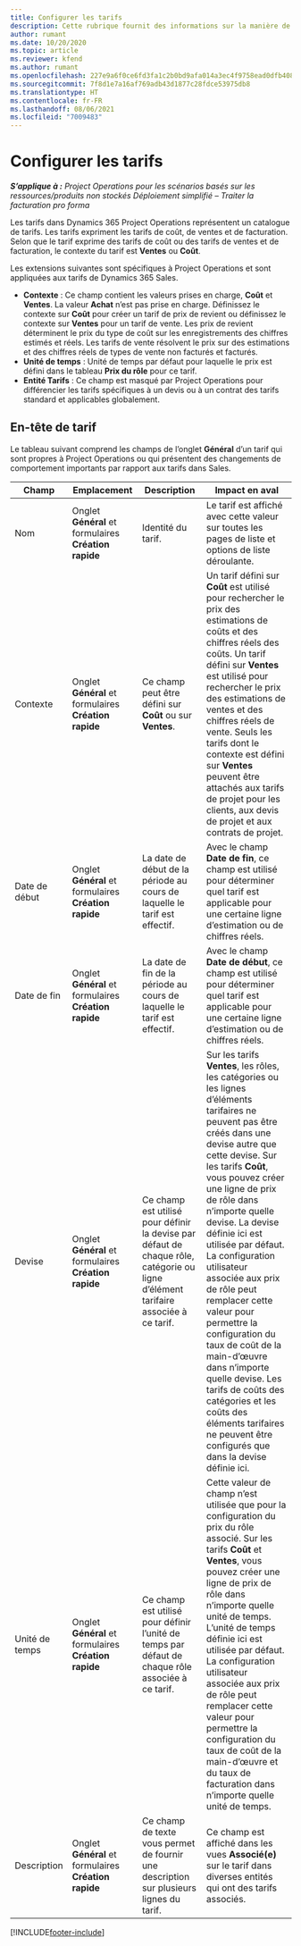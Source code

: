 ```yaml
---
title: Configurer les tarifs
description: Cette rubrique fournit des informations sur la manière de configurer les tarifs de coût et de ventes.
author: rumant
ms.date: 10/20/2020
ms.topic: article
ms.reviewer: kfend
ms.author: rumant
ms.openlocfilehash: 227e9a6f0ce6fd3fa1c2b0bd9afa014a3ec4f9758ead0dfb408156535692575c
ms.sourcegitcommit: 7f8d1e7a16af769adb43d1877c28fdce53975db8
ms.translationtype: HT
ms.contentlocale: fr-FR
ms.lasthandoff: 08/06/2021
ms.locfileid: "7009483"
---
```

# <a name="set-up-price-lists"></a>Configurer les tarifs

_**S’applique à :** Project Operations pour les scénarios basés sur les ressources/produits non stockés Déploiement simplifié – Traiter la facturation pro forma_

Les tarifs dans Dynamics 365 Project Operations représentent un catalogue de tarifs. Les tarifs expriment les tarifs de coût, de ventes et de facturation. Selon que le tarif exprime des tarifs de coût ou des tarifs de ventes et de facturation, le contexte du tarif est **Ventes** ou **Coût**.

Les extensions suivantes sont spécifiques à Project Operations et sont appliquées aux tarifs de Dynamics 365 Sales.

- **Contexte** : Ce champ contient les valeurs prises en charge, **Coût** et **Ventes**. La valeur **Achat** n’est pas prise en charge. Définissez le contexte sur **Coût** pour créer un tarif de prix de revient ou définissez le contexte sur **Ventes** pour un tarif de vente. Les prix de revient déterminent le prix du type de coût sur les enregistrements des chiffres estimés et réels. Les tarifs de vente résolvent le prix sur des estimations et des chiffres réels de types de vente non facturés et facturés.
- **Unité de temps** : Unité de temps par défaut pour laquelle le prix est défini dans le tableau **Prix du rôle** pour ce tarif.
- **Entité Tarifs** : Ce champ est masqué par Project Operations pour différencier les tarifs spécifiques à un devis ou à un contrat des tarifs standard et applicables globalement.

## <a name="price-list-header"></a>En-tête de tarif

Le tableau suivant comprend les champs de l’onglet **Général** d’un tarif qui sont propres à Project Operations ou qui présentent des changements de comportement importants par rapport aux tarifs dans Sales.

| Champ | Emplacement | Description | Impact en aval |
| --- | --- | --- | --- |
| Nom | Onglet **Général** et formulaires **Création rapide** | Identité du tarif. | Le tarif est affiché avec cette valeur sur toutes les pages de liste et options de liste déroulante.|
| Contexte | Onglet **Général** et formulaires **Création rapide** | Ce champ peut être défini sur **Coût** ou sur **Ventes**. | Un tarif défini sur **Coût** est utilisé pour rechercher le prix des estimations de coûts et des chiffres réels des coûts. Un tarif défini sur **Ventes** est utilisé pour rechercher le prix des estimations de ventes et des chiffres réels de vente. Seuls les tarifs dont le contexte est défini sur **Ventes** peuvent être attachés aux tarifs de projet pour les clients, aux devis de projet et aux contrats de projet. |
| Date de début | Onglet **Général** et formulaires **Création rapide** | La date de début de la période au cours de laquelle le tarif est effectif. | Avec le champ **Date de fin**, ce champ est utilisé pour déterminer quel tarif est applicable pour une certaine ligne d’estimation ou de chiffres réels. |
| Date de fin | Onglet **Général** et formulaires **Création rapide** | La date de fin de la période au cours de laquelle le tarif est effectif. | Avec le champ **Date de début**, ce champ est utilisé pour déterminer quel tarif est applicable pour une certaine ligne d’estimation ou de chiffres réels. |
| Devise | Onglet **Général** et formulaires **Création rapide** | Ce champ est utilisé pour définir la devise par défaut de chaque rôle, catégorie ou ligne d’élément tarifaire associée à ce tarif. | Sur les tarifs **Ventes**, les rôles, les catégories ou les lignes d’éléments tarifaires ne peuvent pas être créés dans une devise autre que cette devise. Sur les tarifs **Coût**, vous pouvez créer une ligne de prix de rôle dans n’importe quelle devise. La devise définie ici est utilisée par défaut. La configuration utilisateur associée aux prix de rôle peut remplacer cette valeur pour permettre la configuration du taux de coût de la main-d’œuvre dans n’importe quelle devise. Les tarifs de coûts des catégories et les coûts des éléments tarifaires ne peuvent être configurés que dans la devise définie ici. |
| Unité de temps | Onglet **Général** et formulaires **Création rapide** | Ce champ est utilisé pour définir l’unité de temps par défaut de chaque rôle associée à ce tarif. | Cette valeur de champ n’est utilisée que pour la configuration du prix du rôle associé. Sur les tarifs **Coût** et **Ventes**, vous pouvez créer une ligne de prix de rôle dans n’importe quelle unité de temps. L’unité de temps définie ici est utilisée par défaut. La configuration utilisateur associée aux prix de rôle peut remplacer cette valeur pour permettre la configuration du taux de coût de la main-d’œuvre et du taux de facturation dans n’importe quelle unité de temps. |
| Description | Onglet **Général** et formulaires **Création rapide** | Ce champ de texte vous permet de fournir une description sur plusieurs lignes du tarif. | Ce champ est affiché dans les vues **Associé(e)** sur le tarif dans diverses entités qui ont des tarifs associés. |


[!INCLUDE[footer-include](../includes/footer-banner.md)]